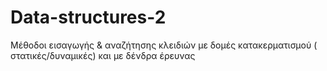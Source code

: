 # Data-structures-2
Μέθοδοι εισαγωγής &amp; αναζήτησης κλειδιών με δομές κατακερματισμού ( στατικές/δυναμικές) και με δένδρα έρευνας
